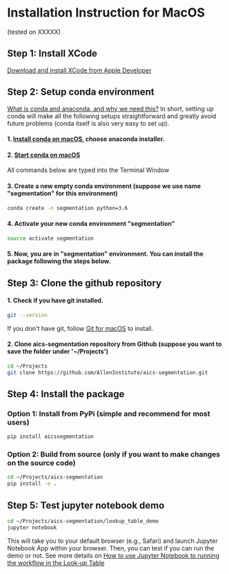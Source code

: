 # Installation Instruction for MacOS

(tested on XXXXX)


## Step 1: Install XCode

[Download and install XCode from Apple Developer](https://developer.apple.com/xcode/)


## Step 2: Setup conda environment 

[What is conda and anaconda, and why we need this?](conda_why.md) In short, setting up conda will make all the following setups straightforward and greatly avoid future problems (conda itself is also very easy to set up).

#### 1. [Install conda on macOS](https://conda.io/docs/user-guide/install/macos.html), choose anaconda installer.


#### 2. [Start conda on macOS](https://conda.io/docs/user-guide/getting-started.html#starting-conda)

All commands below are typed into the Terminal Window

#### 3. Create a new empty conda environment (suppose we use name "segmentation" for this environment)

``` bash 
conda create -n segmentation python=3.6
```

#### 4. Activate your new conda environment "segmentation"

``` bash
source activate segmentation
```

#### 5. Now, you are in "segmentation" environment. You can install the package following the steps below.


## Step 3: Clone the github repository 


#### 1. Check if you have git installed.

```bash 
git --version
```

If you don't have git, follow [Git for macOS](https://www.atlassian.com/git/tutorials/install-git#mac-os-x) to install.

#### 2. Clone aics-segmentation repository from Github (suppose you want to save the folder under '~/Projects')

```bash
cd ~/Projects
git clone https://github.com/AllenInstitute/aics-segmentation.git
```

## Step 4: Install the package


### Option 1: Install from PyPi (simple and recommend for most users)

```bash
pip install aicssegmentation
```
### Option 2: Build from source (only if you want to make changes on the source code)

```bash
cd ~/Projects/aics-segmentation
pip install -e .
```

## Step 5: Test jupyter notebook demo


``` bash 
cd ~/Projects/aics-segmentation/lookup_table_demo
jupyter notebook
```

This will take you to your default browser (e.g., Safari) and launch Jupyter Notebook App within your browser. Then, you can test if you can run the demo or not. See more details on [How to use Jupyter Notebook to running the workflow in the Look-up Table](../docs/jupyter_notebook_table.md)



